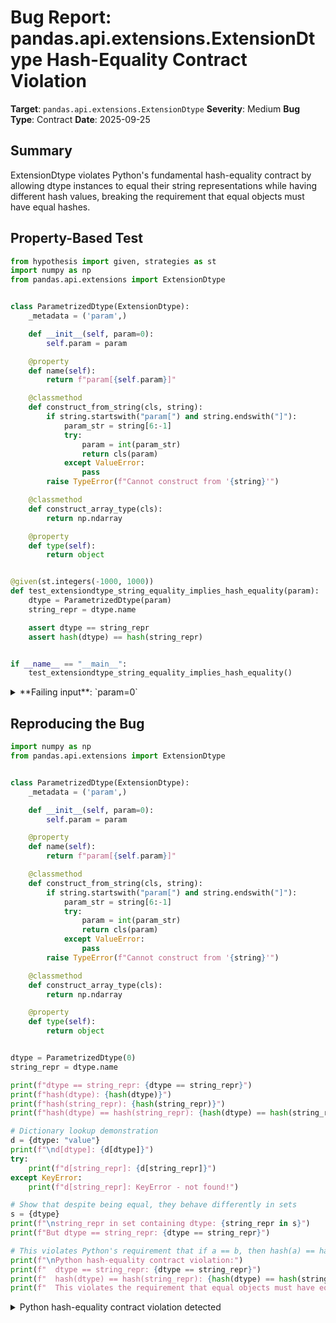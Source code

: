 # Bug Report: pandas.api.extensions.ExtensionDtype Hash-Equality Contract Violation

**Target**: `pandas.api.extensions.ExtensionDtype`
**Severity**: Medium
**Bug Type**: Contract
**Date**: 2025-09-25

## Summary

ExtensionDtype violates Python's fundamental hash-equality contract by allowing dtype instances to equal their string representations while having different hash values, breaking the requirement that equal objects must have equal hashes.

## Property-Based Test

```python
from hypothesis import given, strategies as st
import numpy as np
from pandas.api.extensions import ExtensionDtype


class ParametrizedDtype(ExtensionDtype):
    _metadata = ('param',)

    def __init__(self, param=0):
        self.param = param

    @property
    def name(self):
        return f"param[{self.param}]"

    @classmethod
    def construct_from_string(cls, string):
        if string.startswith("param[") and string.endswith("]"):
            param_str = string[6:-1]
            try:
                param = int(param_str)
                return cls(param)
            except ValueError:
                pass
        raise TypeError(f"Cannot construct from '{string}'")

    @classmethod
    def construct_array_type(cls):
        return np.ndarray

    @property
    def type(self):
        return object


@given(st.integers(-1000, 1000))
def test_extensiondtype_string_equality_implies_hash_equality(param):
    dtype = ParametrizedDtype(param)
    string_repr = dtype.name

    assert dtype == string_repr
    assert hash(dtype) == hash(string_repr)


if __name__ == "__main__":
    test_extensiondtype_string_equality_implies_hash_equality()
```

<details>

<summary>
**Failing input**: `param=0`
</summary>
```
Traceback (most recent call last):
  File "/home/npc/pbt/agentic-pbt/worker_/30/hypo.py", line 46, in <module>
    test_extensiondtype_string_equality_implies_hash_equality()
    ~~~~~~~~~~~~~~~~~~~~~~~~~~~~~~~~~~~~~~~~~~~~~~~~~~~~~~~~~^^
  File "/home/npc/pbt/agentic-pbt/worker_/30/hypo.py", line 37, in test_extensiondtype_string_equality_implies_hash_equality
    def test_extensiondtype_string_equality_implies_hash_equality(param):
                   ^^^
  File "/home/npc/miniconda/lib/python3.13/site-packages/hypothesis/core.py", line 2124, in wrapped_test
    raise the_error_hypothesis_found
  File "/home/npc/pbt/agentic-pbt/worker_/30/hypo.py", line 42, in test_extensiondtype_string_equality_implies_hash_equality
    assert hash(dtype) == hash(string_repr)
           ^^^^^^^^^^^^^^^^^^^^^^^^^^^^^^^^
AssertionError
Falsifying example: test_extensiondtype_string_equality_implies_hash_equality(
    param=0,
)
```
</details>

## Reproducing the Bug

```python
import numpy as np
from pandas.api.extensions import ExtensionDtype


class ParametrizedDtype(ExtensionDtype):
    _metadata = ('param',)

    def __init__(self, param=0):
        self.param = param

    @property
    def name(self):
        return f"param[{self.param}]"

    @classmethod
    def construct_from_string(cls, string):
        if string.startswith("param[") and string.endswith("]"):
            param_str = string[6:-1]
            try:
                param = int(param_str)
                return cls(param)
            except ValueError:
                pass
        raise TypeError(f"Cannot construct from '{string}'")

    @classmethod
    def construct_array_type(cls):
        return np.ndarray

    @property
    def type(self):
        return object


dtype = ParametrizedDtype(0)
string_repr = dtype.name

print(f"dtype == string_repr: {dtype == string_repr}")
print(f"hash(dtype): {hash(dtype)}")
print(f"hash(string_repr): {hash(string_repr)}")
print(f"hash(dtype) == hash(string_repr): {hash(dtype) == hash(string_repr)}")

# Dictionary lookup demonstration
d = {dtype: "value"}
print(f"\nd[dtype]: {d[dtype]}")
try:
    print(f"d[string_repr]: {d[string_repr]}")
except KeyError:
    print(f"d[string_repr]: KeyError - not found!")

# Show that despite being equal, they behave differently in sets
s = {dtype}
print(f"\nstring_repr in set containing dtype: {string_repr in s}")
print(f"But dtype == string_repr: {dtype == string_repr}")

# This violates Python's requirement that if a == b, then hash(a) == hash(b)
print(f"\nPython hash-equality contract violation:")
print(f"  dtype == string_repr: {dtype == string_repr}")
print(f"  hash(dtype) == hash(string_repr): {hash(dtype) == hash(string_repr)}")
print(f"  This violates the requirement that equal objects must have equal hashes!")
```

<details>

<summary>
Python hash-equality contract violation detected
</summary>
```
dtype == string_repr: True
hash(dtype): 4209543490
hash(string_repr): -2286461880653083368
hash(dtype) == hash(string_repr): False

d[dtype]: value
d[string_repr]: KeyError - not found!

string_repr in set containing dtype: False
But dtype == string_repr: True

Python hash-equality contract violation:
  dtype == string_repr: True
  hash(dtype) == hash(string_repr): False
  This violates the requirement that equal objects must have equal hashes!
```
</details>

## Why This Is A Bug

This violates Python's fundamental data model requirement that if two objects are equal (`a == b`), they must have the same hash value (`hash(a) == hash(b)`). The Python documentation explicitly states in the `__hash__` method specification: "The only required property is that objects which compare equal have the same hash value."

The bug occurs because:
1. `ExtensionDtype.__eq__()` at lines 133-137 in `/home/npc/pbt/agentic-pbt/envs/pandas_env/lib/python3.13/site-packages/pandas/core/dtypes/base.py` returns True when comparing with a string matching the dtype's name by attempting to construct a dtype from the string
2. `ExtensionDtype.__hash__()` at line 147 only hashes the `_metadata` tuple attributes, not the name
3. The string is hashed using Python's built-in `str.__hash__()`, producing a completely different value

This causes practical problems:
- Dictionary lookups fail despite objects being equal: `dtype == string` but `d[dtype]` works while `d[string]` raises KeyError
- Sets incorrectly treat equal objects as different: `dtype == string` but `string not in {dtype}`
- Any code relying on Python's hash-equality contract may behave incorrectly

## Relevant Context

This bug affects all pandas built-in ExtensionDtype subclasses including:
- `CategoricalDtype`
- `DatetimeTZDtype`
- `PeriodDtype`
- `IntervalDtype`
- `SparseDtype`
- Any user-defined ExtensionDtype subclasses

The string comparison feature is documented in the `__eq__` method's docstring, stating that an ExtensionDtype instance is considered equal if "it's a string matching 'self.name'". However, this intentional feature creates an unintentional contract violation.

Documentation: [pandas ExtensionDtype API](https://pandas.pydata.org/docs/reference/api/pandas.api.extensions.ExtensionDtype.html)
Source code: [pandas/core/dtypes/base.py](https://github.com/pandas-dev/pandas/blob/main/pandas/core/dtypes/base.py)

## Proposed Fix

The cleanest fix is to remove string comparison from `__eq__` to maintain the hash-equality contract:

```diff
--- a/pandas/core/dtypes/base.py
+++ b/pandas/core/dtypes/base.py
@@ -130,11 +130,6 @@ class ExtensionDtype:
         -------
         bool
         """
-        if isinstance(other, str):
-            try:
-                other = self.construct_from_string(other)
-            except TypeError:
-                return False
         if isinstance(other, type(self)):
             return all(
                 getattr(self, attr) == getattr(other, attr) for attr in self._metadata
```